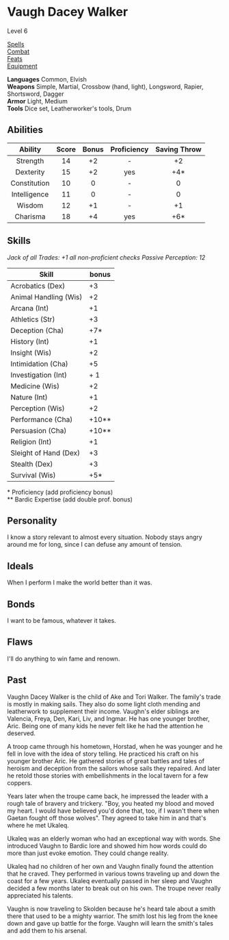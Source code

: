 # Vaugh Dacey Walker

Level 6

[Spells](./spells/spell-list.md)  
[Combat](./combat.md)  
[Feats](./feats/feat-list.md)  
[Equipment](./equipment/equipment.md)

__Languages__ Common, Elvish   
__Weapons__  Simple, Martial, Crossbow (hand, light), Longsword, Rapier, Shortsword, Dagger   
__Armor__ Light, Medium   
__Tools__ Dice set, Leatherworker's tools, Drum   

## Abilities

| Ability      | Score | Bonus | Proficiency | Saving Throw |
| :-----:      | :---: | :---: | :---------: | :----------: |
| Strength     | 14    | +2 | - | +2 |
| Dexterity    | 15    | +2 | yes | +4* |
| Constitution | 10    |  0 | - | 0 |
| Intelligence | 11    |  0 | - | 0 |
| Wisdom       | 12    | +1 | - | +1 |
| Charisma     | 18    | +4 | yes | +6* |

## Skills

_Jack of all Trades: +1 all non-proficient checks_
_Passive Perception: 12_

| Skill                 | bonus |
| ---                   | --- |
| Acrobatics (Dex)      | +3 |
| Animal Handling (Wis) | +2 |
| Arcana (Int)          | +1 |
| Athletics (Str)       | +3 |
| Deception (Cha)       | +7* |
| History (Int)         | +1 |
| Insight (Wis)         | +2 |
| Intimidation (Cha)    | +5 |
| Investigation (Int)   | + 1 |
| Medicine (Wis)        | +2 |
| Nature (Int)          | +1 |
| Perception (Wis)      | +2 |
| Performance (Cha)     | +10** |
| Persuasion (Cha)      | +10** |
| Religion (Int)        | +1 |
| Sleight of Hand (Dex) | +3 |
| Stealth (Dex)         | +3 |
| Survival (Wis)        | +5* |


\* Proficiency (add proficiency bonus)  
** Bardic Expertise (add double prof. bonus)


Personality
-----------
I know a story relevant to almost every
situation. Nobody stays angry around me
for long, since I can defuse any amount
of tension.


Ideals
------
When I perform I make the world better
than it was.


Bonds
-----
I want to be famous, whatever it takes.


Flaws
-----
I'll do anything to win fame and
renown.



Past
----
Vaughn Dacey Walker is the child of Ake and Tori Walker. The family's trade is mostly in making sails. They also do some light cloth mending and leatherwork to supplement their income. Vaughn's elder siblings are Valencia, Freya, Den, Kari, Liv, and Ingmar. He has one younger brother, Aric. Being one of many kids he never felt like he had the attention he deserved.

A troop came through his hometown, Horstad, when he was younger and he fell in love with the idea of story telling. He practiced his craft on his younger brother Aric. He gathered stories of great battles and tales of heroism and deception from the sailors whose sails they repaired. And later he retold those stories with embellishments in the local tavern for a few coppers.

Years later when the troupe came back, he impressed the leader with a rough tale of bravery and trickery. "Boy, you heated my blood and moved my heart. I would have believed you'd done that, too, if I wasn't there when Gaetan fought off those wolves".  They agreed to take him in and that's where he met Ukaleq.

Ukaleq was an elderly woman who had an exceptional way with words. She introduced Vaughn to Bardic lore and showed him how words could do more than just evoke emotion. They could change reality.

Ukaleq had no children of her own and Vaughn finally found the attention that he craved. They performed in various towns traveling up and down the coast for a few years. Ukaleq eventually passed in her sleep and Vaughn decided a few months later to break out on his own. The troupe never really appreciated his talents.

Vaughn is now traveling to Skolden because he's heard tale about a smith there that used to be a mighty warrior. The smith lost his leg from the knee down and gave up battle for the forge. Vaughn will learn the smith's tales and add them to his arsenal.
